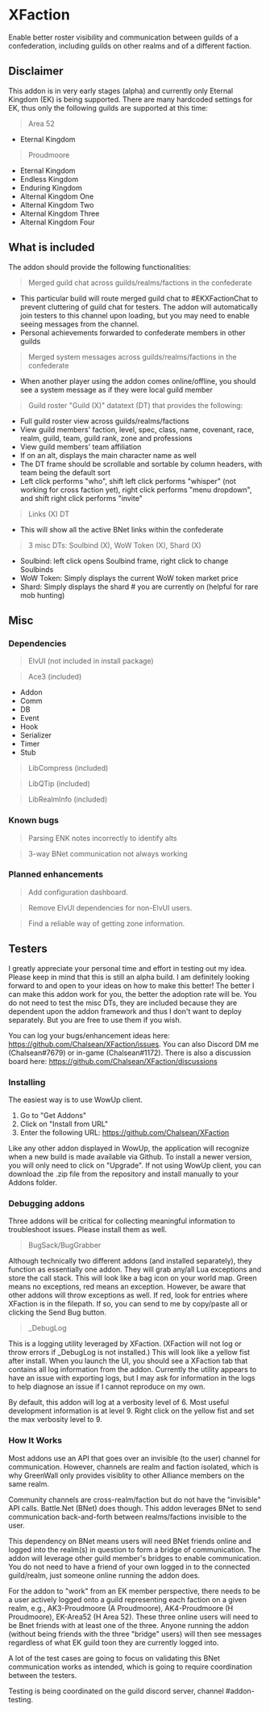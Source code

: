 # XFaction
Enable better roster visibility and communication between guilds of a confederation, including guilds on other realms and of a different faction.

## Disclaimer

This addon is in very early stages (alpha) and currently only Eternal Kingdom (EK) is being supported. There are many hardcoded settings for EK, thus only the following guilds are supported at this time:

> Area 52
- Eternal Kingdom

> Proudmoore
- Eternal Kingdom
- Endless Kingdom
- Enduring Kingdom
- Alternal Kingdom One
- Alternal Kingdom Two
- Alternal Kingdom Three
- Alternal Kingdom Four
 
## What is included
The addon should provide the following functionalities:
> Merged guild chat across guilds/realms/factions in the confederate
- This particular build will route merged guild chat to #EKXFactionChat to prevent cluttering of guild chat for testers. The addon will automatically join testers to this channel upon loading, but you may need to enable seeing messages from the channel.
- Personal achievements forwarded to confederate members in other guilds

> Merged system messages across guilds/realms/factions in the confederate
- When another player using the addon comes online/offline, you should see a system message as if they were local guild member

> Guild roster "Guild (X)" datatext (DT) that provides the following:
- Full guild roster view across guilds/realms/factions
- View guild members' faction, level, spec, class, name, covenant, race, realm, guild, team, guild rank, zone and professions
- View guild members' team affiliation
- If on an alt, displays the main character name as well
- The DT frame should be scrollable and sortable by column headers, with team being the default sort
- Left click performs "who", shift left click performs "whisper" (not working for cross faction yet), right click performs "menu dropdown", and shift right click performs "invite"

> Links (X) DT
- This will show all the active BNet links within the confederate

> 3 misc DTs: Soulbind (X), WoW Token (X), Shard (X)
- Soulbind: left click opens Soulbind frame, right click to change Soulbinds
- WoW Token: Simply displays the current WoW token market price
- Shard: Simply displays the shard # you are currently on (helpful for rare mob hunting)

## Misc

### Dependencies

> ElvUI (not included in install package)

> Ace3 (included)
- Addon
- Comm
- DB
- Event
- Hook
- Serializer
- Timer
- Stub

> LibCompress (included)

> LibQTip (included)

> LibRealmInfo (included)

### Known bugs

> Parsing ENK notes incorrectly to identify alts

> 3-way BNet communication not always working

### Planned enhancements

> Add configuration dashboard.

> Remove ElvUI dependencies for non-ElvUI users.

> Find a reliable way of getting zone information.

## Testers

I greatly appreciate your personal time and effort in testing out my idea. Please keep in mind that this is still an alpha build. I am definitely looking forward to and open to your ideas on how to make this better! The better I can make this addon work for you, the better the adoption rate will be. You do not need to test the misc DTs, they are included because they are dependent upon the addon framework and thus I don't want to deploy separately. But you are free to use them if you wish.

You can log your bugs/enhancement ideas here: https://github.com/Chalsean/XFaction/issues. You can also Discord DM me (Chalsean#7679) or in-game (Chalsean#1172). There is also a discussion board here: https://github.com/Chalsean/XFaction/discussions

### Installing

The easiest way is to use WowUp client.

1. Go to "Get Addons"
2. Click on "Install from URL"
3. Enter the following URL: https://github.com/Chalsean/XFaction

Like any other addon displayed in WowUp, the application will recognize when a new build is made available via Github. To install a newer version, you will only need to click on "Upgrade". If not using WowUp client, you can download the .zip file from the repository and install manually to your Addons folder.

### Debugging addons

Three addons will be critical for collecting meaningful information to troubleshoot issues. Please install them as well.

>BugSack/BugGrabber

Although technically two different addons (and installed separately), they function as essentially one addon. They will grab any/all Lua exceptions and store the call stack. This will look like a bag icon on your world map. Green means no exceptions, red means an exception. However, be aware that other addons will throw exceptions as well. If red, look for entries where XFaction is in the filepath. If so, you can send to me by copy/paste all or clicking the Send Bug button.

>_DebugLog

This is a logging utility leveraged by XFaction. (XFaction will not log or throw errors if _DebugLog is not installed.)  This will look like a yellow fist after install. When you launch the UI, you should see a XFaction tab that contains all log information from the addon. Currently the utility appears to have an issue with exporting logs, but I may ask for information in the logs to help diagnose an issue if I cannot reproduce on my own.

By default, this addon will log at a verbosity level of 6. Most useful development information is at level 9. Right click on the yellow fist and set the max verbosity level to 9.

### How It Works

Most addons use an API that goes over an invisible (to the user) channel for communication. However, channels are realm and faction isolated, which is why GreenWall only provides visiblity to other Alliance members on the same realm.

Community channels are cross-realm/faction but do not have the "invisible" API calls. Battle.Net (BNet) does though. This addon leverages BNet to send communication back-and-forth between realms/factions invisible to the user.

This dependency on BNet means users will need BNet friends online and logged into the realm(s) in question to form a bridge of communication. The addon will leverage other guild member's bridges to enable communication. You do not need to have a friend of your own logged in to the connected guild/realm, just someone online running the addon does.

For the addon to "work" from an EK member perspective, there needs to be a user actively logged onto a guild representing each faction on a given realm, e.g., AK3-Proudmoore (A Proudmoore), AK4-Proudmoore (H Proudmoore), EK-Area52 (H Area 52). These three online users will need to be Bnet friends with at least one of the three. Anyone running the addon (without being friends with the three "bridge" users) will then see messages regardless of what EK guild toon they are currently logged into.

A lot of the test cases are going to focus on validating this BNet communication works as intended, which is going to require coordination between the testers.

Testing is being coordinated on the guild discord server, channel #addon-testing.
